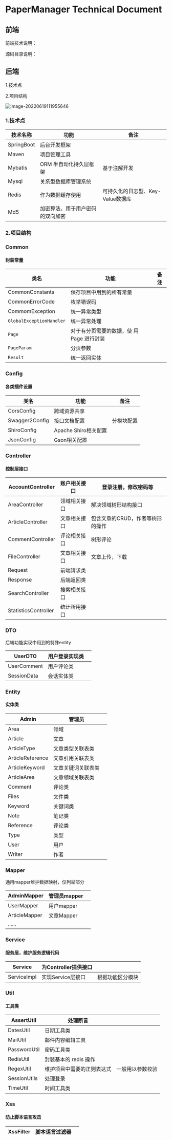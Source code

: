 # PaperManager Technical Document

## 前端

前端技术说明：



源码目录说明：



## 后端

1.技术点

2.项目结构

![image-20220619111955646](C:\Users\lenovo\AppData\Roaming\Typora\typora-user-images\image-20220619111955646.png)

### 1.技术点

| 技术名称   | 功能                             | 备注                              |
| ---------- | -------------------------------- | --------------------------------- |
| SpringBoot | 后台开发框架                     |                                   |
| Maven      | 项目管理工具                     |                                   |
| Mybatis    | ORM  半自动化持久层框架          | 基于注解开发                      |
| Mysql      | 关系型数据库管理系统             |                                   |
| Redis      | 作为数据缓存使用                 | 可持久化的日志型、Key-Value数据库 |
| Md5        | 加密算法，用于用户密码的双向加密 |                                   |

### 2.项目结构

### Common

#### 封装常量

| 类名                     | 功能                                        | 备注 |
| ------------------------ | ------------------------------------------- | ---- |
| CommonConstants          | 保存项目中用到的所有常量                    |      |
| CommonErrorCode          | 枚举错误码                                  |      |
| CommomException          | 统一异常类型                                |      |
| `GlobalExceptionHandler` | 统一异常处理                                |      |
| `Page`                   | 对于有分页需要的数据，使  用 Page  进行封装 |      |
| `PageParam`              | 分页参数                                    |      |
| `Result`                 | 统一返回实体                                |      |

### Config

#### 各类插件设置

| 类名           | 功能                 | 备注       |
| -------------- | -------------------- | ---------- |
| CorsConfig     | 跨域资源共享         |            |
| Swagger2Config | 接口文档配置         | 分模块配置 |
| ShiroConfig    | Apache Shiro相关配置 |            |
| JsonConfig     | Gson相关配置         |            |

### Controller

#### 控制层接口

| AccountController    | 账户相关接口 | 登录注册，修改密码等             |
| -------------------- | ------------ | -------------------------------- |
| AreaController       | 领域相关接口 | 解决领域树形结构接口             |
| ArticleController    | 文章相关接口 | 包含文章的CRUD，作者等树形的操作 |
| CommentController    | 评论相关接口 | 树形评论                         |
| FileController       | 文章相关接口 | 文章上传，下载                   |
| Request              | 前端请求类   |                                  |
| Response             | 后端返回类   |                                  |
| SearchController     | 搜索相关接口 |                                  |
| StatisticsController | 统计所用接口 |                                  |

### DTO

后端功能实现中用到的特殊entity

| UserDTO     | 用户登录实现类 |      |
| ----------- | -------------- | ---- |
| UserComment | 用户评论类     |      |
| SessionData | 会话实体类     |      |

### Entity

#### 实体类

| Admin            | 管理员             |      |
| ---------------- | ------------------ | ---- |
| Area             | 领域               |      |
| Article          | 文章               |      |
| ArticleType      | 文章类型关联表类   |      |
| ArticleReference | 文章引用关联表类   |      |
| ArticleKeyword   | 文章关键词关联表类 |      |
| ArticleArea      | 文章领域关联表类   |      |
| Comment          | 评论类             |      |
| Files            | 文件类             |      |
| Keyword          | 关键词类           |      |
| Note             | 笔记类             |      |
| Reference        | 评论类             |      |
| Type             | 类型               |      |
| User             | 用户               |      |
| Writer           | 作者               |      |

### Mapper

通用mapper维护数据映射，仅列举部分

| AdminMapper   | 管理员mapper |      |
| ------------- | ------------ | ---- |
| UserMapper    | 用户mapper   |      |
| ArticleMapper | 文章Mapper   |      |
| ......        |              |      |

### Service

#### 服务层，维护服务逻辑代码

| Service     | 为Controller提供接口 |                  |
| ----------- | -------------------- | ---------------- |
| ServiceImpl | 实现Service层接口    | 根据功能区分模块 |

### Util

#### 工具类

| AssertUtil   | 处理断言                   |                  |
| ------------ | -------------------------- | ---------------- |
| DatesUtil    | 日期工具类                 |                  |
| MailUtil     | 邮件内容编辑工具           |                  |
| PasswordUtil | 密码工具类                 |                  |
| RedisUtil    | 封装基本的 redis  操作     |                  |
| RegexUtil    | 维护项目中需要的正则表达式 | 一般用以参数校验 |
| SessionUtils | 处理登录                   |                  |
| TimeUtil     | 时间工具类                 |                  |

### Xss

#### 防止脚本语言攻击

| XssFilter | 脚本语言过滤器 |      |
| --------- | -------------- | ---- |

